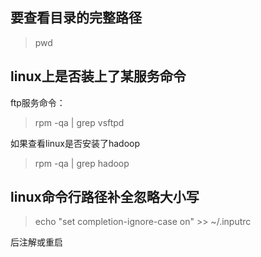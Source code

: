 

## 要查看目录的完整路径

> pwd

## linux上是否装上了某服务命令

ftp服务命令：

> rpm -qa | grep vsftpd 

如果查看linux是否安装了hadoop

> rpm -qa | grep hadoop



## linux命令行路径补全忽略大小写

>echo "set completion-ignore-case on" >> ~/.inputrc

后注解或重启


